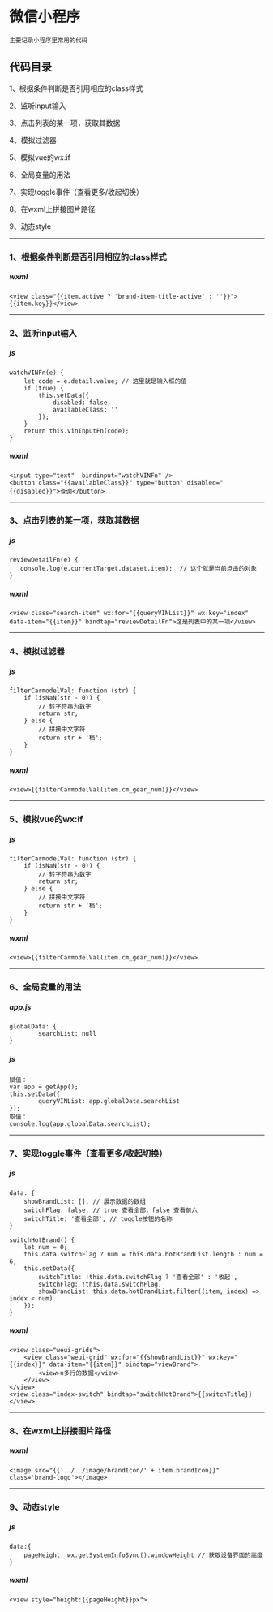 # 微信小程序

    主要记录小程序里常用的代码

代码目录
---
1、根据条件判断是否引用相应的class样式

2、监听input输入

3、点击列表的某一项，获取其数据

4、模拟过滤器

5、模拟vue的wx:if

6、全局变量的用法

7、实现toggle事件（查看更多/收起切换）

8、在wxml上拼接图片路径

9、动态style

---

### 1、根据条件判断是否引用相应的class样式
    
##### wxml
    <view class="{{item.active ? 'brand-item-title-active' : ''}}">{{item.key}}</view>

---

### 2、监听input输入

##### js

    watchVINFn(e) {
        let code = e.detail.value; // 这里就是输入框的值
        if (true) {
            this.setData({
                disabled: false,
                availableClass: ''
            });
        } 
        return this.vinInputFn(code);
    }
##### wxml
    <input type="text"  bindinput="watchVINFn" />
    <button class="{{availableClass}}" type="button" disabled="{{disabled}}">查询</button>

---

### 3、点击列表的某一项，获取其数据

##### js

    reviewDetailFn(e) {
       console.log(e.currentTarget.dataset.item);  // 这个就是当前点击的对象
    }
##### wxml
    <view class="search-item" wx:for="{{queryVINList}}" wx:key="index" data-item="{{item}}" bindtap="reviewDetailFn">这是列表中的某一项</view>

---

### 4、模拟过滤器

##### js

    filterCarmodelVal: function (str) {
        if (isNaN(str - 0)) {
            // 转字符串为数字
            return str;
        } else {
            // 拼接中文字符
            return str + '档';
        }
    }
##### wxml
    <view>{{filterCarmodelVal(item.cm_gear_num)}}</view>

---
 
### 5、模拟vue的wx:if

##### js

    filterCarmodelVal: function (str) {
        if (isNaN(str - 0)) {
            // 转字符串为数字
            return str;
        } else {
            // 拼接中文字符
            return str + '档';
        }
    }
##### wxml
    <view>{{filterCarmodelVal(item.cm_gear_num)}}</view>

---

### 6、全局变量的用法

##### app.js

    globalData: {
            searchList: null
    }

##### js

    赋值：
    var app = getApp();
    this.setData({
            queryVINList: app.globalData.searchList
    });
    取值：
    console.log(app.globalData.searchList);

---

### 7、实现toggle事件（查看更多/收起切换）

##### js

    data: {
        showBrandList: [], // 展示数据的数组
        switchFlag: false, // true 查看全部，false 查看前六
        switchTitle: '查看全部', // toggle按钮的名称
    }

    switchHotBrand() {
        let num = 0;
        this.data.switchFlag ? num = this.data.hotBrandList.length : num = 6;
        this.setData({
            switchTitle: !this.data.switchFlag ? '查看全部' : '收起',
            switchFlag: !this.data.switchFlag,
            showBrandList: this.data.hotBrandList.filter((item, index) => index < num)
        });
    }

##### wxml
    <view class="weui-grids">
        <view class="weui-grid" wx:for="{{showBrandList}}" wx:key="{{index}}" data-item="{{item}}" bindtap="viewBrand">
            <view>n多行的数据</view>
        </view>
    </view>
    <view class="index-switch" bindtap="switchHotBrand">{{switchTitle}}</view>

---

### 8、在wxml上拼接图片路径

##### wxml
    <image src="{{'../../image/brandIcon/' + item.brandIcon}}" class='brand-logo'></image>

---

### 9、动态style

##### js
    data:{
        pageHeight: wx.getSystemInfoSync().windowHeight // 获取设备界面的高度
    }

##### wxml
    <view style="height:{{pageHeight}}px">